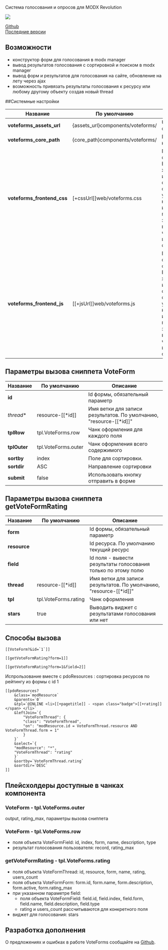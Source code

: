 Система голосования и опросов для MODX Revolution

[![](https://file.modx.pro/files/b/a/7/ba7e5f21b01fb0787c8f9e983acb4c99s.jpg)](https://file.modx.pro/files/b/a/7/ba7e5f21b01fb0787c8f9e983acb4c99.png)

[Github][1]  
[Поcледние версии][2]

## Возможности

- конструктор форм для голосования в modx manager
- вывод результaтов голосования с сортировкой и поиском в modx manager
- вывод форм и результатов для голосования на сайте, обновление на лету через ajax
- возможность привязать результаты голосования к ресурсу или любому другому объекту создав новый thread

##Системные настройки

| Название                   | По умолчанию                  | Описание                                                                                   |
| --------------------------- | ------------------------------- | -------------------------------------------------------------------------------------------|
| **voteforms_assets_url**     | {assets_url}components/voteforms/    | Url к файлам фронтенда                                                                     |
| **voteforms_core_path**      | {core_path}components/voteforms/ | Путь к компоненту                                                     |
| **voteforms_frontend_css**   | [+cssUrl]]web/voteforms.css  | Путь к файлу со стилями. Если вы хотите использовать собственные стили - укажите путь к ним здесь, или очистите параметр и загрузите их вручную через шаблон сайта. |
| **voteforms_frontend_js**    | [[+jsUrl]]web/voteforms.js  | Путь к файлу со скриптами. Если вы хотите использовать собственные скрипты - укажите путь к ним здесь, или очистите параметр и загрузите их вручную через шаблон сайта. |


## Параметры вызова сниппета VoteForm

| Название				| По умолчанию																| Описание       |
| -----------------|---------------------------------------------|-------------------|
| **id** |  | Id формы, обязательный параметр |
| *thread** | resource-[[*id]] | Имя ветки для записи результатов. По умолчанию, "resource-[[*id]]" |
| **tplRow** | tpl.VoteForms.row | Чанк оформления для каждого поля |
| **tplOuter** | tpl.VoteForms.outer | Чанк оформления всего содержимого |
| **sortby** | index | Поле для сортировки. |
| **sortdir** | ASC | Направление сортировки |
| **submit** | false | Использовать кнопку отправить в форме |

## Параметры вызова сниппета getVoteFormRating

| Название				| По умолчанию																| Описание       |
| -----------------|---------------------------------------------|-------------------|
| **form** |  | Id формы, обязательный параметр |
| **resource** |  | Id ресурса. По умолчанию текущий ресурс |
| **field** |  | Id поля - вывести результаты голосования только по этому полю |
| **thread** | resource-[[*id]] | Имя ветки для записи результатов. По умолчанию, "resource-[[*id]]" |
| **tpl** | tpl.VoteForms.rating | Чанк оформления |
| **stars** | true | Выводить виджет с результатами голосования или нет |


## Способы вызова

```
[[VoteForm?&id=`1`]]
```

```
[[getVoteFormRating?form=1]]
```

```
[[getVoteFormRating?form=1&field=2]]
```

Испрользование вместе с pdoResources : сортировка ресурсов по рейтингу из формы c id 1

```
[[pdoResources?
    &class=`modResource`
    &parents=`0`
    &tpl=`@INLINE <li>[[+pagetitle]] - <span class="badge">[[+rating]]</span> </li>`
    &leftJoin=`{
        "VoteFormThread": {
        "class": "VoteFormThread",
        "on": "modResource.id = VoteFormThread.resource AND VoteFormThread.form = 1"
        }
    }`
    &select=`{
    "modResource": "*",
    "VoteFormThread": "rating"
    }`
    &sortby=`VoteFormThread.rating`
    &sortdir=`DESC`
]]
```


## Плейсхолдеры доступные в чанках компонента

### VoteForm - tpl.VoteForms.outer

output, rating_max, параметры вызова сниппета  

### VoteForm - tpl.VoteForms.row

- поля объекта VoteFormField: id, index, form, name, description, type
- результат голосования пользователя: record, rating_max

### getVoteFormRating - tpl.VoteForms.rating

- поля объекта VoteFormThread: id, resource, form, name, rating, users_count
- поля объекта VoteFormForm: form.id, form.name, form.description, form.active, form.rating_max
- при указанном параметре field:
  - поля объекта VoteFormField: field.id, field.index, field.form, field.name, field.description, field.type
  - rating и users_count рассчитываются для конкретного поля
- виджет для голосования: stars  

## Разработка дополнения

О предложениях и ошибках в работе VoteForms сообщайте на [Github][3].


[1]: https://github.com/me6iaton/VoteForms
[2]: https://github.com/me6iaton/VoteForms/releases
[3]: https://github.com/me6iaton/VoteForms/issues
